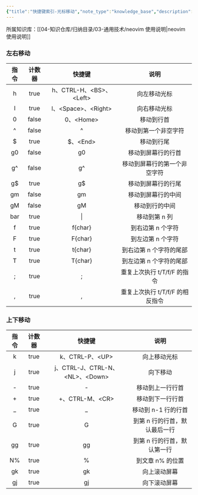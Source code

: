 ```yaml
---
{"title":"快捷键索引-光标移动","note_type":"knowledge_base","description":null,"tags":["开发工具","neovim"],"create_time":"2024-08-13","update_time":"2025-02-19","dg-home":false,"dg-publish":true,"aliase":[],"root":"neovim 使用说明","permalink":"/04-知识仓库/知识单元/03-通用技术/neovim 使用说明/快捷键索引-光标移动/","dgPassFrontmatter":true,"noteIcon":"","created":"2024-08-13","updated":"2025-02-19"}
---
```



所属知识库：[[04-知识仓库/归纳目录/03-通用技术/neovim 使用说明\|neovim 使用说明]]

### 左右移动

| 指令  |  计数器  |           快捷键            |           说明            |
|:-: |:---: |:----------------------: |:---------------------: |
|  h  | true  | h、CTRL-H、\<BS\>、\<Left\> |         向左移动光标          |
|  l  | true  |  l、\<Space\>、\<Right\>   |         向右移动光标          |
|  0  | false |        0、\<Home\>        |          移动到行首          |
|  ^  | false |            ^             |       移动到第一个非空字符        |
|  $  | true  |        $、\<End\>         |          移动到行尾          |
| g0  | false |            g0            |        移动到屏幕行的行首        |
| g^  | false |            g^            |     移动到屏幕行的第一个非空字符      |
| g$  | true  |            g$            |        移动到屏幕行的行尾        |
| gm  | false |            gm            |        移动到屏幕行的中间        |
| gM  | false |            gM            |         移动到行的中间         |
| bar | true  |            \|            |        移动到第 n 列         |
|  f  | true  |         f{char}          |       到右边第 n 个字符        |
|  F  | true  |         F{char}          |       到左边第 n 个字符        |
|  t  | true  |         t{char}          |      到右边第 n 个字符的尾部      |
|  T  | true  |         T{char}          |      到左边第 n 个字符的尾部      |
|;  | true  |;             |  重复上次执行 t\/T\/f\/F 的指令  |
|,  | true  |,             | 重复上次执行 t\/T\/f\/F 的相反指令 |

### 上下移动

| 指令  | 计数器  |               快捷键               |        说明        |
|:-: |:--: |:-----------------------------: |:--------------: |
|  k  | true |         k、CTRL-P、\<UP\>         |      向上移动光标      |
|  j  | true | j、CTRL-J、CTRL-N、\<NL\>、\<Down\> |       向下移动       |
|  -  | true |                -                |     移动到上一行行首     |
|  +  | true |         +、CTRL-M、\<CR\>         |     移动到下一行行首     |
|  _  | true |                _                |   移动到 n-1 行的行首   |
|  G  | true |                G                | 到第 n 行的行首，默认最后一行 |
| gg  | true |               gg                | 到第 n 行的行首，默认第一行  |
| N%  | true |                %                |    到文章 n% 的位置    |
| gk  | true |               gk                |      向上滚动屏幕      |
| gj  | true |               gj                |      向下滚动屏幕      |
